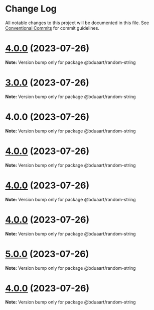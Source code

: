 # Change Log

All notable changes to this project will be documented in this file.
See [Conventional Commits](https://conventionalcommits.org) for commit guidelines.

# [4.0.0](https://github.com/bduaart/monorepo-js/compare/v3.0.0...v4.0.0) (2023-07-26)

**Note:** Version bump only for package @bduaart/random-string





# [3.0.0](https://github.com/bduaart/monorepo-js/compare/v5.0.0...v3.0.0) (2023-07-26)

**Note:** Version bump only for package @bduaart/random-string

# 4.0.0 (2023-07-26)

**Note:** Version bump only for package @bduaart/random-string

# [4.0.0](https://github.com/bduaart/monorepo-js/compare/v5.0.0...v4.0.0) (2023-07-26)

**Note:** Version bump only for package @bduaart/random-string

# [4.0.0](https://github.com/bduaart/monorepo-js/compare/v2.0.1...v4.0.0) (2023-07-26)

**Note:** Version bump only for package @bduaart/random-string

# [4.0.0](https://github.com/bduaart/monorepo-js/compare/v2.0.1...v4.0.0) (2023-07-26)

**Note:** Version bump only for package @bduaart/random-string

# [5.0.0](https://github.com/bduaart/monorepo-js/compare/v2.0.0...v5.0.0) (2023-07-26)

**Note:** Version bump only for package @bduaart/random-string

# [4.0.0](https://github.com/bduaart/monorepo-js/compare/v2.0.0...v4.0.0) (2023-07-26)

**Note:** Version bump only for package @bduaart/random-string
